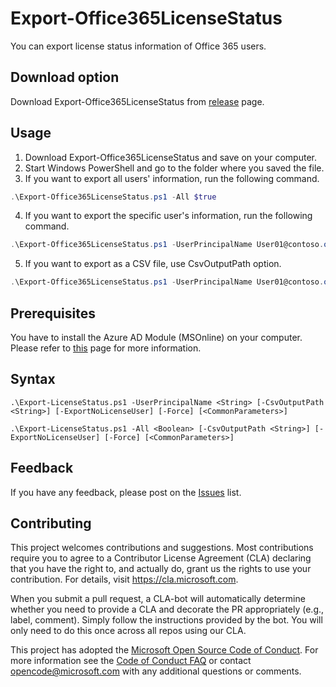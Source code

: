 # Export-Office365LicenseStatus

You can export license status information of Office 365 users.

## Download option

Download Export-Office365LicenseStatus from [release](https://github.com/Microsoft/Export-Office365LicenseStatus/releases) page.

## Usage

1. Download Export-Office365LicenseStatus and save on your computer.
2. Start Windows PowerShell and go to the folder where you saved the file.
3. If you want to export all users' information, run the following command.

  ~~~powershell
.\Export-Office365LicenseStatus.ps1 -All $true
  ~~~

4. If you want to export the specific user's information, run the following command.

  ~~~powershell
.\Export-Office365LicenseStatus.ps1 -UserPrincipalName User01@contoso.onmicrosoft.com
  ~~~

5. If you want to export as a CSV file, use CsvOutputPath option.

  ~~~powershell
.\Export-Office365LicenseStatus.ps1 -UserPrincipalName User01@contoso.onmicrosoft.com -CsvOutputPath C:\temp\exporttest.csv
  ~~~

## Prerequisites

You have to install the Azure AD Module (MSOnline) on your computer. Please refer to [this](https://docs.microsoft.com/en-us/powershell/module/msonline/?view=azureadps-1.0) page for more information.


## Syntax

```
.\Export-LicenseStatus.ps1 -UserPrincipalName <String> [-CsvOutputPath <String>] [-ExportNoLicenseUser] [-Force] [<CommonParameters>]
```

```
.\Export-LicenseStatus.ps1 -All <Boolean> [-CsvOutputPath <String>] [-ExportNoLicenseUser] [-Force] [<CommonParameters>]
```

## Feedback

If you have any feedback, please post on the [Issues](https://github.com/Microsoft/Export-Office365LicenseStatus/issues) list.

## Contributing

This project welcomes contributions and suggestions.  Most contributions require you to agree to a
Contributor License Agreement (CLA) declaring that you have the right to, and actually do, grant us
the rights to use your contribution. For details, visit https://cla.microsoft.com.

When you submit a pull request, a CLA-bot will automatically determine whether you need to provide
a CLA and decorate the PR appropriately (e.g., label, comment). Simply follow the instructions
provided by the bot. You will only need to do this once across all repos using our CLA.

This project has adopted the [Microsoft Open Source Code of Conduct](https://opensource.microsoft.com/codeofconduct/).
For more information see the [Code of Conduct FAQ](https://opensource.microsoft.com/codeofconduct/faq/) or
contact [opencode@microsoft.com](mailto:opencode@microsoft.com) with any additional questions or comments.
